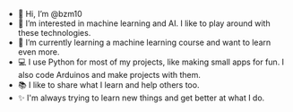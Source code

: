 - 👋 Hi, I’m @bzm10
- 👀 I’m interested in machine learning and AI. I like to play around with these technologies.
- 🌱 I’m currently learning a machine learning course and want to learn even more.
- 💻 I use Python for most of my projects, like making small apps for fun. I also code Arduinos and make projects with them.
- 📚 I like to share what I learn and help others too.
- ✨ I'm always trying to learn new things and get better at what I do.
